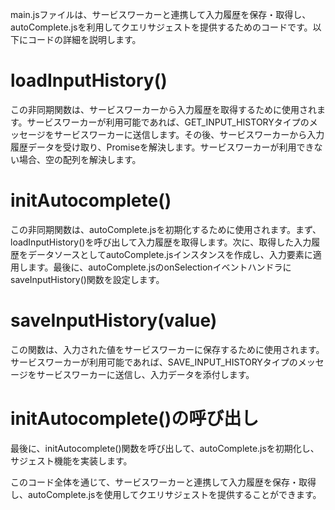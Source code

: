 main.jsファイルは、サービスワーカーと連携して入力履歴を保存・取得し、autoComplete.jsを利用してクエリサジェストを提供するためのコードです。以下にコードの詳細を説明します。

# loadInputHistory()
この非同期関数は、サービスワーカーから入力履歴を取得するために使用されます。サービスワーカーが利用可能であれば、GET_INPUT_HISTORYタイプのメッセージをサービスワーカーに送信します。その後、サービスワーカーから入力履歴データを受け取り、Promiseを解決します。サービスワーカーが利用できない場合、空の配列を解決します。

# initAutocomplete()
この非同期関数は、autoComplete.jsを初期化するために使用されます。まず、loadInputHistory()を呼び出して入力履歴を取得します。次に、取得した入力履歴をデータソースとしてautoComplete.jsインスタンスを作成し、入力要素に適用します。最後に、autoComplete.jsのonSelectionイベントハンドラにsaveInputHistory()関数を設定します。

# saveInputHistory(value)
この関数は、入力された値をサービスワーカーに保存するために使用されます。サービスワーカーが利用可能であれば、SAVE_INPUT_HISTORYタイプのメッセージをサービスワーカーに送信し、入力データを添付します。

# initAutocomplete()の呼び出し
最後に、initAutocomplete()関数を呼び出して、autoComplete.jsを初期化し、サジェスト機能を実装します。

このコード全体を通じて、サービスワーカーと連携して入力履歴を保存・取得し、autoComplete.jsを使用してクエリサジェストを提供することができます。
